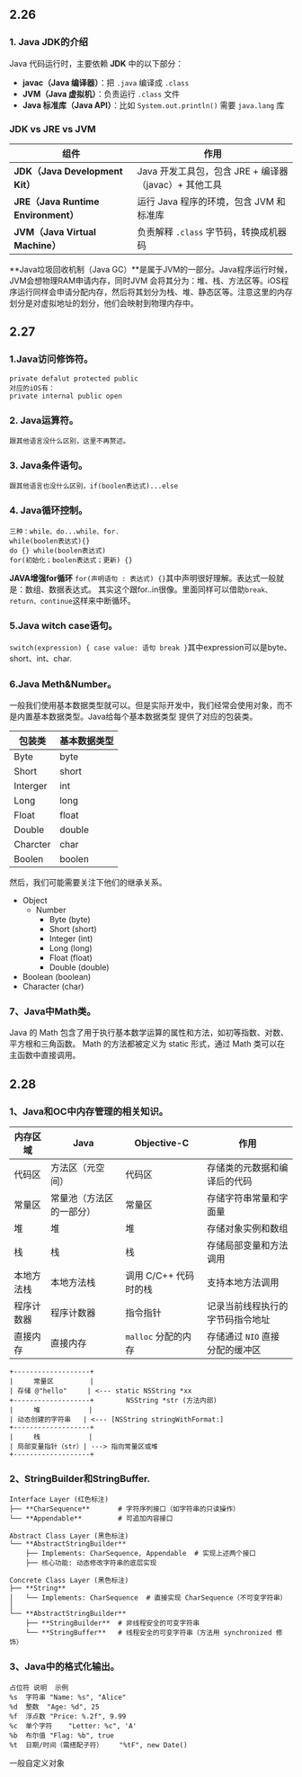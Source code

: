 
## 2.26
### 1. Java JDK的介绍
Java 代码运行时，主要依赖 **JDK** 中的以下部分：

- **javac（Java 编译器）**：把 `.java` 编译成 `.class`
- **JVM（Java 虚拟机）**：负责运行 `.class` 文件
- **Java 标准库（Java API）**：比如 `System.out.println()` 需要 `java.lang` 库

### JDK vs JRE vs JVM

| 组件                                | 作用                                   |
|-----------------------------------|--------------------------------------|
| **JDK（Java Development Kit）**     | Java 开发工具包，包含 JRE + 编译器（javac）+ 其他工具 |
| **JRE（Java Runtime Environment）** | 运行 Java 程序的环境，包含 JVM 和标准库            |
| **JVM（Java Virtual Machine）**     | 负责解释 `.class` 字节码，转换成机器码             |

**Java垃圾回收机制（Java GC）**是属于JVM的一部分。Java程序运行时候，JVM会想物理RAM申请内存，同时JVM
会将其分为：堆、栈、方法区等。iOS程序运行同样会申请分配内存，然后将其划分为栈、堆、静态区等。注意这里的内存
划分是对虚拟地址的划分，他们会映射到物理内存中。

## 2.27
### 1.Java访问修饰符。
    private defalut protected public
    对应的iOS有：
    private internal public open
### 2. Java运算符。
    跟其他语言没什么区别，这里不再赘述。

### 3. Java条件语句。
    跟其他语言也没什么区别，if(boolen表达式)...else

### 4. Java循环控制。
    三种：while、do...while、for.
    while(boolen表达式){}
    do {} while(boolen表达式)
    for(初始化；boolen表达式；更新) {}
**JAVA增强for循环**
    `for(声明语句 : 表达式) {}`其中声明很好理解。表达式一般就是：数组、数据表达式。
    其实这个跟for..in很像。里面同样可以借助`break、return、continue`这样来中断循环。

### 5.Java witch case语句。
`switch(expression) { case value: 语句 break }`其中expression可以是byte、short、int、char.

### 6.Java Meth&Number。
一般我们使用基本数据类型就可以。但是实际开发中，我们经常会使用对象，而不是内置基本数据类型。Java给每个基本数据类型
提供了对应的包装类。

| 包装类      | 基本数据类型 |
|----------|--------|
| Byte     | byte   |
| Short    | short  |
| Interger | int    |
| Long     | long   |
| Float    | float  |
| Double   | double |
| Charcter | char   |
| Boolen   | boolen |

然后，我们可能需要关注下他们的继承关系。
* Object
  * Number
    * Byte (byte)
    * Short (short)
    * Integer (int)
    * Long (long)
    * Float (float)
    * Double (double)
* Boolean (boolean)
* Character (char)

### 7、Java中Math类。
Java 的 Math 包含了用于执行基本数学运算的属性和方法，如初等指数、对数、平方根和三角函数。
Math 的方法都被定义为 static 形式，通过 Math 类可以在主函数中直接调用。

## 2.28
### 1、Java和OC中内存管理的相关知识。
| **内存区域** | **Java**     | **Objective-C** | **作用**              |
|----------|--------------|-----------------|---------------------|
| 代码区      | 方法区（元空间）     | 代码区             | 存储类的元数据和编译后的代码      |
| 常量区      | 常量池（方法区的一部分） | 常量区             | 存储字符串常量和字面量         |
| 堆        | 堆            | 堆               | 存储对象实例和数组           |
| 栈        | 栈            | 栈               | 存储局部变量和方法调用         |
| 本地方法栈    | 本地方法栈        | 调用 C/C++ 代码时的栈  | 支持本地方法调用            |
| 程序计数器    | 程序计数器        | 指令指针            | 记录当前线程执行的字节码指令地址    |
| 直接内存     | 直接内存         | `malloc` 分配的内存  | 存储通过 `NIO` 直接分配的缓冲区 |

```text
+-------------------+
|     常量区         |
| 存储 @"hello"     | <--- static NSString *xx
+-------------------+        NSString *str (方法内部)
|     堆            |
| 动态创建的字符串   | <--- [NSString stringWithFormat:]
+-------------------+
|     栈            |
| 局部变量指针（str）| ---> 指向常量区或堆
+-------------------+
```
### 2、StringBuilder和StringBuffer.

```text
Interface Layer (红色标注)
├── **CharSequence**       # 字符序列接口（如字符串的只读操作）
└── **Appendable**         # 可追加内容接口

Abstract Class Layer (黑色标注)
└── **AbstractStringBuilder**  
    ├── Implements: CharSequence, Appendable  # 实现上述两个接口
    ├── 核心功能: 动态修改字符串的底层实现

Concrete Class Layer (黑色标注)
├── **String**             
│   └── Implements: CharSequence  # 直接实现 CharSequence（不可变字符串）
│
└── **AbstractStringBuilder**  
    ├── **StringBuilder**  # 非线程安全的可变字符串
    └── **StringBuffer**   # 线程安全的可变字符串（方法用 synchronized 修饰）
```

### 3、Java中的格式化输出。
```text
占位符	说明	示例
%s	字符串	"Name: %s", "Alice"
%d	整数	"Age: %d", 25
%f	浮点数	"Price: %.2f", 9.99
%c	单个字符	"Letter: %c", 'A'
%b	布尔值	"Flag: %b", true
%t	日期/时间（需搭配子符）	"%tF", new Date()
```
一般自定义对象